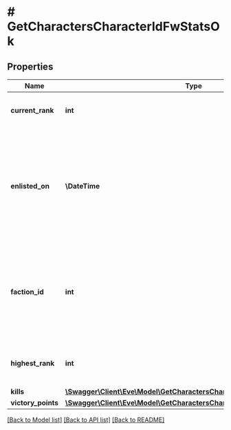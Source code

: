 # # GetCharactersCharacterIdFwStatsOk

## Properties

Name | Type | Description | Notes
------------ | ------------- | ------------- | -------------
**current_rank** | **int** | The given character&#39;s current faction rank | [optional]
**enlisted_on** | **\DateTime** | The enlistment date of the given character into faction warfare. Will not be included if character is not enlisted in faction warfare | [optional]
**faction_id** | **int** | The faction the given character is enlisted to fight for. Will not be included if character is not enlisted in faction warfare | [optional]
**highest_rank** | **int** | The given character&#39;s highest faction rank achieved | [optional]
**kills** | [**\Swagger\Client\Eve\Model\GetCharactersCharacterIdFwStatsKills**](GetCharactersCharacterIdFwStatsKills.md) |  |
**victory_points** | [**\Swagger\Client\Eve\Model\GetCharactersCharacterIdFwStatsVictoryPoints**](GetCharactersCharacterIdFwStatsVictoryPoints.md) |  |

[[Back to Model list]](../../README.md#models) [[Back to API list]](../../README.md#endpoints) [[Back to README]](../../README.md)
